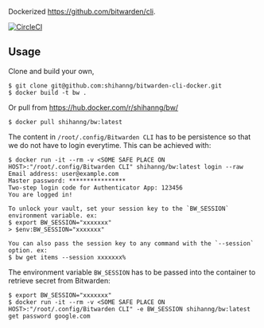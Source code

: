Dockerized https://github.com/bitwarden/cli.

[![CircleCI](https://circleci.com/gh/shihanng/bitwarden-cli-docker/tree/master.svg?style=sheild)](https://circleci.com/gh/shihanng/bitwarden-cli-docker/tree/master)

## Usage

Clone and build your own,

    $ git clone git@github.com:shihanng/bitwarden-cli-docker.git
    $ docker build -t bw .

Or pull from https://hub.docker.com/r/shihanng/bw/

    $ docker pull shihanng/bw:latest

The content in `/root/.config/Bitwarden CLI` has to be persistence so that we
do not have to login everytime. This can be achieved with:

    $ docker run -it --rm -v <SOME SAFE PLACE ON HOST>:"/root/.config/Bitwarden CLI" shihanng/bw:latest login --raw
    Email address: user@example.com
    Master password: ****************
    Two-step login code for Authenticator App: 123456
    You are logged in!
    
    To unlock your vault, set your session key to the `BW_SESSION` environment variable. ex:
    $ export BW_SESSION="xxxxxxx"
    > $env:BW_SESSION="xxxxxxx"
    
    You can also pass the session key to any command with the `--session` option. ex:
    $ bw get items --session xxxxxxx%
    
The environment variable `BW_SESSION` has to be passed into the container to retrieve secret from Bitwarden:

    $ export BW_SESSION="xxxxxxx"
    $ docker run -it --rm -v <SOME SAFE PLACE ON HOST>:"/root/.config/Bitwarden CLI" -e BW_SESSION shihanng/bw:latest get password google.com
